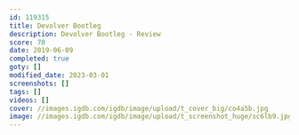 ```yaml
---
id: 119315
title: Devolver Bootleg
description: Devolver Bootleg - Review
score: 70
date: 2019-06-09
completed: true
goty: []
modified_date: 2023-03-01
screenshots: []
tags: []
videos: []
cover: //images.igdb.com/igdb/image/upload/t_cover_big/co4a5b.jpg
image: //images.igdb.com/igdb/image/upload/t_screenshot_huge/sc6lb9.jpg
---
```

